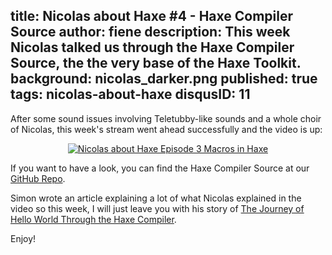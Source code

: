 title: Nicolas about Haxe #4 - Haxe Compiler Source
author: fiene
description: This week Nicolas talked us through the Haxe Compiler Source, the the very base of the Haxe Toolkit.
background: nicolas_darker.png
published: true
tags: nicolas-about-haxe
disqusID: 11
---

After some sound issues involving Teletubby-like sounds and a whole choir of Nicolas, this week's stream went ahead successfully and the video is up:

<div style="text-align:center" markdown="1">
    <a href="http://www.youtube.com/watch?feature=player_embedded&v=wE26yH7AYNo" target="_blank">
        <img src="http://img.youtube.com/vi/wE26yH7AYNo/0.jpg" alt="Nicolas about Haxe Episode 3 Macros in Haxe" />
    </a>
</div>

If you want to have a look, you can find the Haxe Compiler Source at our [GitHub Repo](https://github.com/HaxeFoundation/haxe).

Simon wrote an article explaining a lot of what Nicolas explained in the video so this week, I will just leave you with his story of [The Journey of Hello World Through the Haxe Compiler](https://haxe.org/blog/the-journey-of-hello-world-through-the-haxe-compiler-part-1/).

Enjoy!
